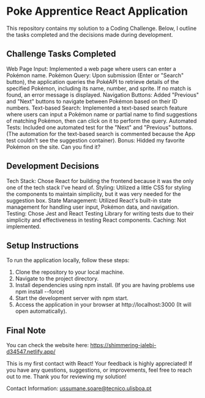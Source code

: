 # Poke Apprentice React Application
This repository contains my solution to a Coding Challenge. Below, I outline the tasks completed and the decisions made during development.

## Challenge Tasks Completed
Web Page Input: Implemented a web page where users can enter a Pokémon name.
Pokémon Query: Upon submission (Enter or "Search" button), the application queries the PokéAPI to retrieve details of the specified Pokémon, including its name, number, and sprite. If no match is found, an error message is displayed.
Navigation Buttons: Added "Previous" and "Next" buttons to navigate between Pokémon based on their ID numbers.
Text-based Search: Implemented a text-based search feature where users can input a Pokémon name or partial name to find suggestions of matching Pokémon, then can click on it to perform the query.
Automated Tests: Included one automated test for the "Next" and "Previous" buttons. (The automation for the text-based search is commented because the App test couldn't see the suggestion container).
Bonus: Hidded my favorite Pokémon on the site. Can you find it?

## Development Decisions
Tech Stack: Chose React for building the frontend because it was the only one of the tech stack I've heard of.
Styling: Utilized a little CSS for styling the components to maintain simplicity, but it was very needed for the suggestion box.
State Management: Utilized React's built-in state management for handling user input, Pokémon data, and navigation.
Testing: Chose Jest and React Testing Library for writing tests due to their simplicity and effectiveness in testing React components.
Caching: Not implemented.

## Setup Instructions
To run the application locally, follow these steps:

1. Clone the repository to your local machine.
2. Navigate to the project directory.
3. Install dependencies using npm install. (If you are having problems use npm install --force)
4. Start the development server with npm start.
5. Access the application in your browser at http://localhost:3000 (It will open automatically).

## Final Note
You can check the website here: https://shimmering-jalebi-d34547.netlify.app/

This is my first contact with React! Your feedback is highly appreciated! If you have any questions, suggestions, or improvements, feel free to reach out to me. Thank you for reviewing my solution!

Contact Information: ussumane.soare@tecnico.ulisboa.pt
